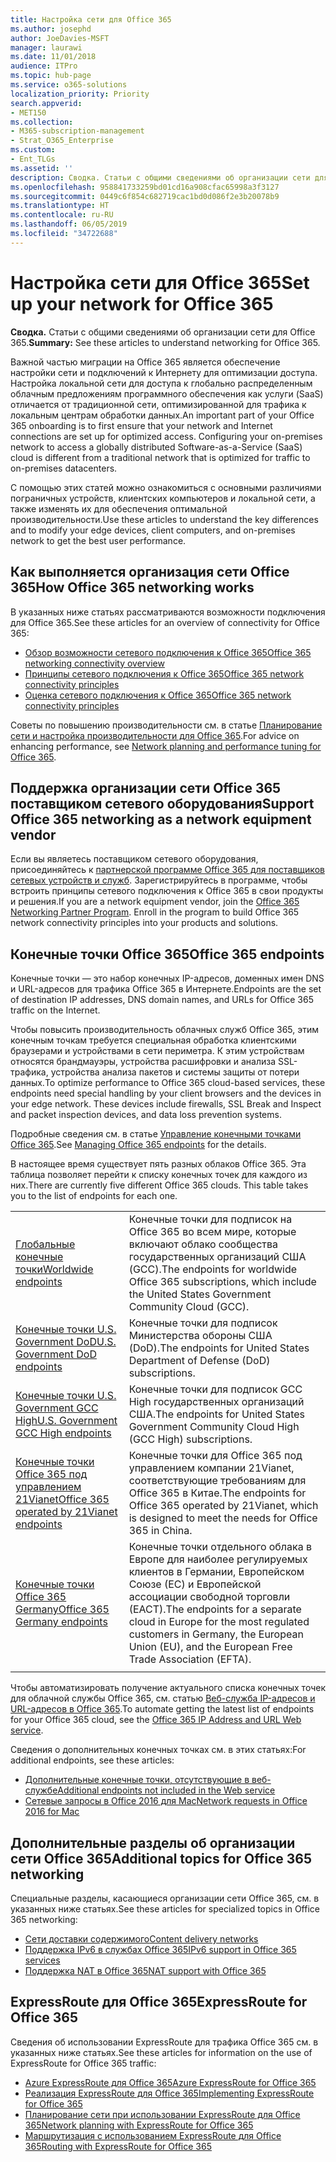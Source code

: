```yaml
---
title: Настройка сети для Office 365
ms.author: josephd
author: JoeDavies-MSFT
manager: laurawi
ms.date: 11/01/2018
audience: ITPro
ms.topic: hub-page
ms.service: o365-solutions
localization_priority: Priority
search.appverid:
- MET150
ms.collection:
- M365-subscription-management
- Strat_O365_Enterprise
ms.custom:
- Ent_TLGs
ms.assetid: ''
description: Сводка. Статьи с общими сведениями об организации сети для Office 365.
ms.openlocfilehash: 958841733259bd01cd16a908cfac65998a3f3127
ms.sourcegitcommit: 0449c6f854c682719cac1bd0d086f2e3b20078b9
ms.translationtype: HT
ms.contentlocale: ru-RU
ms.lasthandoff: 06/05/2019
ms.locfileid: "34722688"
---
```

# <a name="set-up-your-network-for-office-365"></a><span data-ttu-id="a9874-103">Настройка сети для Office 365</span><span class="sxs-lookup"><span data-stu-id="a9874-103">Set up your network for Office 365</span></span>

<span data-ttu-id="a9874-104">**Сводка.** Статьи с общими сведениями об организации сети для Office 365.</span><span class="sxs-lookup"><span data-stu-id="a9874-104">**Summary:** See these articles to understand networking for Office 365.</span></span>
  
<span data-ttu-id="a9874-p101">Важной частью миграции на Office 365 является обеспечение настройки сети и подключений к Интернету для оптимизации доступа. Настройка локальной сети для доступа к глобально распределенным облачным предложениям программного обеспечения как услуги (SaaS) отличается от традиционной сети, оптимизированной для трафика к локальным центрам обработки данных.</span><span class="sxs-lookup"><span data-stu-id="a9874-p101">An important part of your Office 365 onboarding is to first ensure that your network and Internet connections are set up for optimized access. Configuring your on-premises network to access a globally distributed Software-as-a-Service (SaaS) cloud is different from a traditional network that is optimized for traffic to on-premises datacenters.</span></span> 

<span data-ttu-id="a9874-107">С помощью этих статей можно ознакомиться с основными различиями пограничных устройств, клиентских компьютеров и локальной сети, а также изменять их для обеспечения оптимальной производительности.</span><span class="sxs-lookup"><span data-stu-id="a9874-107">Use these articles to understand the key differences and to modify your  edge devices, client computers, and on-premises network to get the best user performance.</span></span>

## <a name="how-office-365-networking-works"></a><span data-ttu-id="a9874-108">Как выполняется организация сети Office 365</span><span class="sxs-lookup"><span data-stu-id="a9874-108">How Office 365 networking works</span></span>

<span data-ttu-id="a9874-109">В указанных ниже статьях рассматриваются возможности подключения для Office 365.</span><span class="sxs-lookup"><span data-stu-id="a9874-109">See these articles for an overview of connectivity for Office 365:</span></span>

- [<span data-ttu-id="a9874-110">Обзор возможности сетевого подключения к Office 365</span><span class="sxs-lookup"><span data-stu-id="a9874-110">Office 365 networking connectivity overview</span></span>](office-365-networking-overview.md)
- [<span data-ttu-id="a9874-111">Принципы сетевого подключения к Office 365</span><span class="sxs-lookup"><span data-stu-id="a9874-111">Office 365 network connectivity principles</span></span>](office-365-network-connectivity-principles.md)
- [<span data-ttu-id="a9874-112">Оценка сетевого подключения к Office 365</span><span class="sxs-lookup"><span data-stu-id="a9874-112">Office 365 network connectivity principles</span></span>](assessing-network-connectivity.md)

<span data-ttu-id="a9874-113">Советы по повышению производительности см. в статье [Планирование сети и настройка производительности для Office 365](network-planning-and-performance.md).</span><span class="sxs-lookup"><span data-stu-id="a9874-113">For advice on enhancing performance, see [Network planning and performance tuning for Office 365](network-planning-and-performance.md).</span></span>

## <a name="support-office-365-networking-as-a-network-equipment-vendor"></a><span data-ttu-id="a9874-114">Поддержка организации сети Office 365 поставщиком сетевого оборудования</span><span class="sxs-lookup"><span data-stu-id="a9874-114">Support Office 365 networking as a network equipment vendor</span></span>

<span data-ttu-id="a9874-p102">Если вы являетесь поставщиком сетевого оборудования, присоединяйтесь к [партнерской программе Office 365 для поставщиков сетевых устройств и служб](office-365-networking-partner-program.md). Зарегистрируйтесь в программе, чтобы встроить принципы сетевого подключения к Office 365 в свои продукты и решения.</span><span class="sxs-lookup"><span data-stu-id="a9874-p102">If you are a network equipment vendor, join the [Office 365 Networking Partner Program](office-365-networking-partner-program.md). Enroll in the program to build Office 365 network connectivity principles into your products and solutions.</span></span> 

## <a name="office-365-endpoints"></a><span data-ttu-id="a9874-117">Конечные точки Office 365</span><span class="sxs-lookup"><span data-stu-id="a9874-117">Office 365 endpoints</span></span>

<span data-ttu-id="a9874-118">Конечные точки — это набор конечных IP-адресов, доменных имен DNS и URL-адресов для трафика Office 365 в Интернете.</span><span class="sxs-lookup"><span data-stu-id="a9874-118">Endpoints are the set of destination IP addresses, DNS domain names, and URLs for Office 365 traffic on the Internet.</span></span> 

<span data-ttu-id="a9874-p103">Чтобы повысить производительность облачных служб Office 365, этим конечным точкам требуется специальная обработка клиентскими браузерами и устройствами в сети периметра. К этим устройствам относятся брандмауэры, устройства расшифровки и анализа SSL-трафика, устройства анализа пакетов и системы защиты от потери данных.</span><span class="sxs-lookup"><span data-stu-id="a9874-p103">To optimize performance to Office 365 cloud-based services, these endpoints need special handling by your client browsers and the devices in your edge network. These devices include firewalls, SSL Break and Inspect and packet inspection devices, and data loss prevention systems.</span></span>

<span data-ttu-id="a9874-121">Подробные сведения см. в статье [Управление конечными точками Office 365](managing-office-365-endpoints.md).</span><span class="sxs-lookup"><span data-stu-id="a9874-121">See [Managing Office 365 endpoints](managing-office-365-endpoints.md) for the details.</span></span>

<span data-ttu-id="a9874-p104">В настоящее время существует пять разных облаков Office 365. Эта таблица позволяет перейти к списку конечных точек для каждого из них.</span><span class="sxs-lookup"><span data-stu-id="a9874-p104">There are currently five different Office 365 clouds. This table takes you to the list of endpoints for each one.</span></span>

|||
|:-------|:-----|
| [<span data-ttu-id="a9874-124">Глобальные конечные точки</span><span class="sxs-lookup"><span data-stu-id="a9874-124">Worldwide endpoints</span></span>](urls-and-ip-address-ranges.md) | <span data-ttu-id="a9874-125">Конечные точки для подписок на Office 365 во всем мире, которые включают облако сообщества государственных организаций США (GCC).</span><span class="sxs-lookup"><span data-stu-id="a9874-125">The endpoints for worldwide Office 365 subscriptions, which include the United States Government Community Cloud (GCC).</span></span> |
| [<span data-ttu-id="a9874-126">Конечные точки U.S. Government DoD</span><span class="sxs-lookup"><span data-stu-id="a9874-126">U.S. Government DoD endpoints</span></span>](office-365-u-s-government-dod-endpoints.md) | <span data-ttu-id="a9874-127">Конечные точки для подписок Министерства обороны США (DoD).</span><span class="sxs-lookup"><span data-stu-id="a9874-127">The endpoints for United States Department of Defense (DoD) subscriptions.</span></span> |
| [<span data-ttu-id="a9874-128">Конечные точки U.S. Government GCC High</span><span class="sxs-lookup"><span data-stu-id="a9874-128">U.S. Government GCC High endpoints</span></span>](office-365-u-s-government-gcc-high-endpoints.md) | <span data-ttu-id="a9874-129">Конечные точки для подписок GCC High государственных организаций США.</span><span class="sxs-lookup"><span data-stu-id="a9874-129">The endpoints for United States Government Community Cloud High (GCC High) subscriptions.</span></span> |
| [<span data-ttu-id="a9874-130">Конечные точки Office 365 под управлением 21Vianet</span><span class="sxs-lookup"><span data-stu-id="a9874-130">Office 365 operated by 21Vianet endpoints</span></span>](urls-and-ip-address-ranges-21vianet.md) | <span data-ttu-id="a9874-131">Конечные точки для Office 365 под управлением компании 21Vianet, соответствующие требованиям для Office 365 в Китае.</span><span class="sxs-lookup"><span data-stu-id="a9874-131">The endpoints for Office 365 operated by 21Vianet, which is designed to meet the needs for Office 365 in China.</span></span> |
| [<span data-ttu-id="a9874-132">Конечные точки Office 365 Germany</span><span class="sxs-lookup"><span data-stu-id="a9874-132">Office 365 Germany endpoints</span></span>](office-365-germany-endpoints.md) | <span data-ttu-id="a9874-133">Конечные точки отдельного облака в Европе для наиболее регулируемых клиентов в Германии, Европейском Союзе (ЕС) и Европейской ассоциации свободной торговли (ЕАСТ).</span><span class="sxs-lookup"><span data-stu-id="a9874-133">The endpoints for a separate cloud in Europe for the most regulated customers in Germany, the European Union (EU), and the European Free Trade Association (EFTA).</span></span> |
|||

<span data-ttu-id="a9874-134">Чтобы автоматизировать получение актуального списка конечных точек для облачной службы Office 365, см. статью [Веб-служба IP-адресов и URL-адресов в Office 365](office-365-ip-web-service.md).</span><span class="sxs-lookup"><span data-stu-id="a9874-134">To automate getting the latest list of endpoints for your Office 365 cloud, see the [Office 365 IP Address and URL Web service](office-365-ip-web-service.md).</span></span>

<span data-ttu-id="a9874-135">Сведения о дополнительных конечных точках см. в этих статьях:</span><span class="sxs-lookup"><span data-stu-id="a9874-135">For additional endpoints, see these articles:</span></span>

- [<span data-ttu-id="a9874-136">Дополнительные конечные точки, отсутствующие в веб-службе</span><span class="sxs-lookup"><span data-stu-id="a9874-136">Additional endpoints not included in the Web service</span></span>](additional-office365-ip-addresses-and-urls.md)
- [<span data-ttu-id="a9874-137">Сетевые запросы в Office 2016 для Mac</span><span class="sxs-lookup"><span data-stu-id="a9874-137">Network requests in Office 2016 for Mac</span></span>](network-requests-in-office-2016-for-mac.md)


## <a name="additional-topics-for-office-365-networking"></a><span data-ttu-id="a9874-138">Дополнительные разделы об организации сети Office 365</span><span class="sxs-lookup"><span data-stu-id="a9874-138">Additional topics for Office 365 networking</span></span>

<span data-ttu-id="a9874-139">Специальные разделы, касающиеся организации сети Office 365, см. в указанных ниже статьях.</span><span class="sxs-lookup"><span data-stu-id="a9874-139">See these articles for specialized topics in Office 365 networking:</span></span>

- [<span data-ttu-id="a9874-140">Сети доставки содержимого</span><span class="sxs-lookup"><span data-stu-id="a9874-140">Content delivery networks</span></span>](content-delivery-networks.md)
- [<span data-ttu-id="a9874-141">Поддержка IPv6 в службах Office 365</span><span class="sxs-lookup"><span data-stu-id="a9874-141">IPv6 support in Office 365 services</span></span>](ipv6-support.md)
- [<span data-ttu-id="a9874-142">Поддержка NAT в Office 365</span><span class="sxs-lookup"><span data-stu-id="a9874-142">NAT support with Office 365</span></span>](nat-support-with-office-365.md)

## <a name="expressroute-for-office-365"></a><span data-ttu-id="a9874-143">ExpressRoute для Office 365</span><span class="sxs-lookup"><span data-stu-id="a9874-143">ExpressRoute for Office 365</span></span>

<span data-ttu-id="a9874-144">Сведения об использовании ExpressRoute для трафика Office 365 см. в указанных ниже статьях.</span><span class="sxs-lookup"><span data-stu-id="a9874-144">See these articles for information on the use of ExpressRoute for Office 365 traffic:</span></span>

- [<span data-ttu-id="a9874-145">Azure ExpressRoute для Office 365</span><span class="sxs-lookup"><span data-stu-id="a9874-145">Azure ExpressRoute for Office 365</span></span>](azure-expressroute.md)
- [<span data-ttu-id="a9874-146">Реализация ExpressRoute для Office 365</span><span class="sxs-lookup"><span data-stu-id="a9874-146">Implementing ExpressRoute for Office 365</span></span>](implementing-expressroute.md)
- [<span data-ttu-id="a9874-147">Планирование сети при использовании ExpressRoute для Office 365</span><span class="sxs-lookup"><span data-stu-id="a9874-147">Network planning with ExpressRoute for Office 365</span></span>](network-planning-with-expressroute.md)
- [<span data-ttu-id="a9874-148">Маршрутизация с использованием ExpressRoute для Office 365</span><span class="sxs-lookup"><span data-stu-id="a9874-148">Routing with ExpressRoute for Office 365</span></span>](routing-with-expressroute.md)
